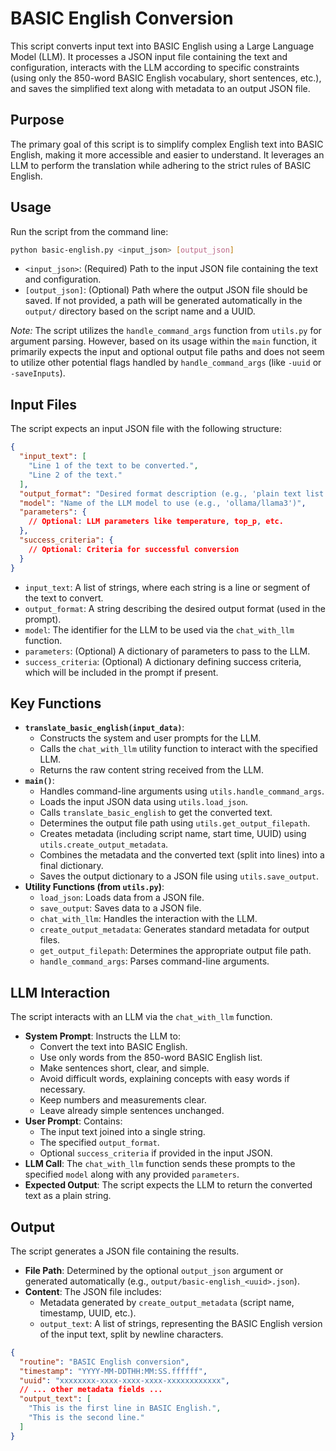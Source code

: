 # BASIC English Conversion

This script converts input text into BASIC English using a Large Language Model (LLM). It processes a JSON input file containing the text and configuration, interacts with the LLM according to specific constraints (using only the 850-word BASIC English vocabulary, short sentences, etc.), and saves the simplified text along with metadata to an output JSON file.

## Purpose

The primary goal of this script is to simplify complex English text into BASIC English, making it more accessible and easier to understand. It leverages an LLM to perform the translation while adhering to the strict rules of BASIC English.

## Usage

Run the script from the command line:

```bash
python basic-english.py <input_json> [output_json]
```

*   `<input_json>`: (Required) Path to the input JSON file containing the text and configuration.
*   `[output_json]`: (Optional) Path where the output JSON file should be saved. If not provided, a path will be generated automatically in the `output/` directory based on the script name and a UUID.

*Note:* The script utilizes the `handle_command_args` function from `utils.py` for argument parsing. However, based on its usage within the `main` function, it primarily expects the input and optional output file paths and does not seem to utilize other potential flags handled by `handle_command_args` (like `-uuid` or `-saveInputs`).

## Input Files

The script expects an input JSON file with the following structure:

```json
{
  "input_text": [
    "Line 1 of the text to be converted.",
    "Line 2 of the text."
  ],
  "output_format": "Desired format description (e.g., 'plain text list')",
  "model": "Name of the LLM model to use (e.g., 'ollama/llama3')",
  "parameters": {
    // Optional: LLM parameters like temperature, top_p, etc.
  },
  "success_criteria": {
    // Optional: Criteria for successful conversion
  }
}
```

*   `input_text`: A list of strings, where each string is a line or segment of the text to convert.
*   `output_format`: A string describing the desired output format (used in the prompt).
*   `model`: The identifier for the LLM to be used via the `chat_with_llm` function.
*   `parameters`: (Optional) A dictionary of parameters to pass to the LLM.
*   `success_criteria`: (Optional) A dictionary defining success criteria, which will be included in the prompt if present.

## Key Functions

*   **`translate_basic_english(input_data)`**:
    *   Constructs the system and user prompts for the LLM.
    *   Calls the `chat_with_llm` utility function to interact with the specified LLM.
    *   Returns the raw content string received from the LLM.
*   **`main()`**:
    *   Handles command-line arguments using `utils.handle_command_args`.
    *   Loads the input JSON data using `utils.load_json`.
    *   Calls `translate_basic_english` to get the converted text.
    *   Determines the output file path using `utils.get_output_filepath`.
    *   Creates metadata (including script name, start time, UUID) using `utils.create_output_metadata`.
    *   Combines the metadata and the converted text (split into lines) into a final dictionary.
    *   Saves the output dictionary to a JSON file using `utils.save_output`.
*   **Utility Functions (from `utils.py`)**:
    *   `load_json`: Loads data from a JSON file.
    *   `save_output`: Saves data to a JSON file.
    *   `chat_with_llm`: Handles the interaction with the LLM.
    *   `create_output_metadata`: Generates standard metadata for output files.
    *   `get_output_filepath`: Determines the appropriate output file path.
    *   `handle_command_args`: Parses command-line arguments.

## LLM Interaction

The script interacts with an LLM via the `chat_with_llm` function.

*   **System Prompt**: Instructs the LLM to:
    *   Convert the text into BASIC English.
    *   Use only words from the 850-word BASIC English list.
    *   Make sentences short, clear, and simple.
    *   Avoid difficult words, explaining concepts with easy words if necessary.
    *   Keep numbers and measurements clear.
    *   Leave already simple sentences unchanged.
*   **User Prompt**: Contains:
    *   The input text joined into a single string.
    *   The specified `output_format`.
    *   Optional `success_criteria` if provided in the input JSON.
*   **LLM Call**: The `chat_with_llm` function sends these prompts to the specified `model` along with any provided `parameters`.
*   **Expected Output**: The script expects the LLM to return the converted text as a plain string.

## Output

The script generates a JSON file containing the results.

*   **File Path**: Determined by the optional `output_json` argument or generated automatically (e.g., `output/basic-english_<uuid>.json`).
*   **Content**: The JSON file includes:
    *   Metadata generated by `create_output_metadata` (script name, timestamp, UUID, etc.).
    *   `output_text`: A list of strings, representing the BASIC English version of the input text, split by newline characters.

```json
{
  "routine": "BASIC English conversion",
  "timestamp": "YYYY-MM-DDTHH:MM:SS.ffffff",
  "uuid": "xxxxxxxx-xxxx-xxxx-xxxx-xxxxxxxxxxxx",
  // ... other metadata fields ...
  "output_text": [
    "This is the first line in BASIC English.",
    "This is the second line."
  ]
}